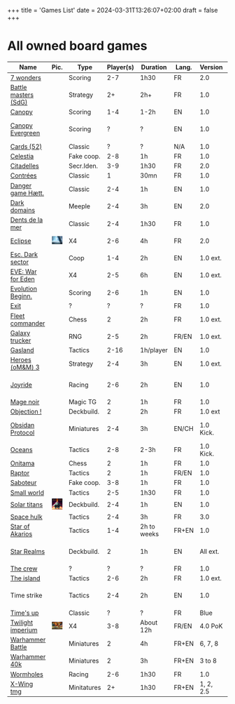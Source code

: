 +++
title = 'Games List'
date = 2024-03-31T13:26:07+02:00
draft = false
+++
# All owned board games

| Name                                                                                                             | Pic.                           | Type       | Player(s) | Duration    | Lang. | Version   | Comments            |
| ---------------------------------------------------------------------------------------------------------------- | ------------------------------ | ---------- | --------- | ----------- | ----- | --------- | ------------------- |
| [7 wonders](https://boardgamegeek.com/boardgame/68448/7-wonders)                                                 |                                | Scoring    | 2-7       | 1h30        | FR    | 2.0       |                     |
| [Battle masters (SdG)](https://boardgamegeek.com/boardgame/700/battle-masters)                                   |                                | Strategy   | 2+        | 2h+         | FR    | 1.0       | 3 incomplete boxes  |
| [Canopy](https://boardgamegeek.com/boardgame/295607/canopy)                                                      |                                | Scoring    | 1-4       | 1-2h        | EN    | 1.0       |                     |
| [Canopy Evergreen](https://boardgamegeek.com/boardgame/391886/canopy-evergreen)                                  |                                | Scoring    | ?         | ?           | EN    | 1.0       | Av. : Summer 2024   |
| [Cards (52)](https://en.wikipedia.org/wiki/Standard_52-card_deck)                                                |                                | Classic    | ?         | ?           | N/A   | 1.0       | 2 decks             |
| [Celestia](https://boardgamegeek.com/boardgame/175117/celestia)                                                  |                                | Fake coop. | 2-8       | 1h          | FR    | 1.0       |                     |
| [Citadelles](https://boardgamegeek.com/boardgame/205398/citadels)                                                |                                | Secr.Iden. | 3-9       | 1h30        | FR    | 2.0       |                     |
| [Contrées](https://boardgamegeek.com/boardgame/159587/contrees)                                                  |                                | Classic    | 1         | 30mn        | FR    | 1.0       |                     |
| [Danger game Hætt.](https://boardgamegeek.com/boardgame/32280/haettuspil)                                        |                                | Classic    | 2-4       | 1h          | EN    | 1.0       | Icelandic game      |
| [Dark domains](https://boardgamegeek.com/boardgame/166854/dark-domains)                                          |                                | Meeple     | 2-4       | 3h          | EN    | 2.0       |                     |
| [Dents de la mer](https://boardgamegeek.com/boardgame/272738/jaws)                                               |                                | Classic    | 2-4       | 1h30        | FR    | 1.0       | From the Jaws movie |
| [Eclipse](https://boardgamegeek.com/boardgame/246900/eclipse-second-dawn-for-the-galaxy)                         | ![pic](/eclipse.png)           | X4         | 2-6       | 4h          | FR    | 2.0       | Deluxe pack in 2024 |
| [Esc. Dark sector](https://boardgamegeek.com/boardgame/280748/escape-the-dark-sector)                            |                                | Coop       | 1-4       | 2h          | EN    | 1.0 ext.  | All extensions      |
| [EVE: War for Eden](https://boardgamegeek.com/boardgame/397685/eve-war-for-new-eden)                             |                                | X4         | 2-5       | 6h          | EN    | 1.0 ext.  | Av. : 2025          |
| [Evolution Beginn.](https://boardgamegeek.com/boardgame/201248/evolution-the-beginning)                          |                                | Scoring    | 2-6       | 1h          | EN    | 1.0       |                     |
| [Exit](https://boardgamegeek.com/boardgame/226518/exit-the-game-the-sunken-treasure)                             |                                | ?          | ?         | ?           | FR    | 1.0       |                     |
| [Fleet commander](https://boardgamegeek.com/boardgame/161108/fleet-commander-1-ignition)                         |                                | Chess      | 2         | 2h          | FR    | 1.0 ext.  | Pirates extension   |
| [Galaxy trucker](https://boardgamegeek.com/boardgame/31481/galaxy-trucker)                                       |                                | RNG        | 2-5       | 2h          | FR/EN | 1.0 ext.  | No mission pack     |
| [Gasland](https://boardgamegeek.com/boardgame/184824/gaslands-post-apocalyptic-vehicular-combat)                 |                                | Tactics    | 2-16      | 1h/player   | EN    | 1.0       |                     |
| [Heroes (oM&M) 3](https://boardgamegeek.com/boardgame/355326/heroes-of-might-and-magic-iii-the-board-game)       |                                | Strategy   | 2-4       | 3h          | EN    | 1.0 ext.  | Av. : Spring 2024   |
| [Joyride](https://boardgamegeek.com/boardgame/371183/joyride-survival-of-the-fastest)                            |                                | Racing     | 2-6       | 2h          | EN    | 1.0       | Av. : Summer 2024   |
| [Mage noir](https://boardgamegeek.com/boardgame/293941/mage-noir)                                                |                                | Magic TG   | 2         | 1h          | FR    | 1.0       |                     |
| [Objection !](https://boardgamegeek.com/boardgame/267401/lawyer-up)                                              |                                | Deckbuild. | 2         | 2h          | FR    | 1.0 ext   |                     |
| [Obsidan Protocol](https://boardgamegeek.com/boardgame/244054/ember-obsidian-protocol)                           |                                | Miniatures | 2-4       | 3h          | EN/CH | 1.0 Kick. | Av. : Summer 2024   |
| [Oceans](https://boardgamegeek.com/boardgame/232414/oceans)                                                      |                                | Tactics    | 2-8       | 2-3h        | FR    | 1.0 Kick. |                     |
| [Onitama](https://boardgamegeek.com/boardgame/160477/onitama)                                                    |                                | Chess      | 2         | 1h          | FR    | 1.0       |                     |
| [Raptor](https://boardgamegeek.com/boardgame/177639/raptor)                                                      |                                | Tactics    | 2         | 1h          | FR/EN | 1.0       |                     |
| [Saboteur](https://boardgamegeek.com/boardgame/9220/saboteur)                                                    |                                | Fake coop. | 3-8       | 1h          | FR    | 1.0       |                     | 
| [Small world](https://boardgamegeek.com/boardgame/40692/small-world)                                             |                                | Tactics    | 2-5       | 1h30        | FR    | 1.0       |                     |
| [Solar titans](https://boardgamegeek.com/boardgame/380784/solar-titans)                                          | ![pic](/solar_titans.png)      | Deckbuild. | 2-4       | 1h          | EN    | 1.0       |                     |
| [Space hulk](https://boardgamegeek.com/boardgame/54625/space-hulk-third-edition)                                 |                                | Tactics    | 2-4       | 3h          | FR    | 3.0       | 2 boxes             |
| [Star of Akarios](https://boardgamegeek.com/boardgame/273910/stars-of-akarios)                                   |                                | Tactics    | 1-4       | 2h to weeks | FR+EN | 1.0       | 1.5 update in 2025  |
| [Star Realms](https://boardgamegeek.com/boardgame/147020/star-realms)                                            |                                | Deckbuild. | 2         | 1h          | EN    | All ext.  | Av. : Summer 2024   |
| [The crew](https://boardgamegeek.com/boardgame/284083/the-crew-the-quest-for-planet-nine)                        |                                | ?          | ?         | ?           | FR    | 1.0       |                     |
| [The island](https://boardgamegeek.com/boardgame/2653/survive-escape-from-atlantis)                              |                                | Tactics    | 2-6       | 2h          | FR    | 1.0 ext.  |                     |
| Time strike                                                                                                      |                                | Tactics    | 2-4       | 2h          | EN    | 1.0       | Av. : Summer 2024   |
| [Time's up](https://boardgamegeek.com/boardgame/230262/times-up-party-edition)                                   |                                | Classic    | ?         | ?           | FR    | Blue      |                     |
| [Twilight imperium](https://boardgamegeek.com/boardgame/233078/twilight-imperium-fourth-edition)                 | ![pic](/twilight_imperium.png) | X4         | 3-8       | About 12h   | FR/EN | 4.0 PoK   | Parts of Codex 1-3  |
| [Warhammer Battle](https://boardgamegeek.com/boardgame/130552/warhammer-the-game-of-fantasy-battles-8th-edition) |                                | Miniatures | 2         | 4h          | FR+EN | 6, 7, 8   | Vampire counts      |
| [Warhammer 40k](https://boardgamegeek.com/boardgame/2162/warhammer-40000-third-edition)                          |                                | Miniatures | 2         | 3h          | FR+EN | 3 to 8    | Salamanders         |
| [Wormholes](https://boardgamegeek.com/boardgame/350689/wormholes)                                                |                                | Racing     | 2-6       | 1h30        | FR    | 1.0       |                     |
| [X-Wing tmg](https://boardgamegeek.com/boardgame/103885/star-wars-x-wing-miniatures-game)                        |                                | Minitatures| 2+        | 1h30        |FR+EN  | 1, 2, 2.5 | Scums, Empire, FO   |
